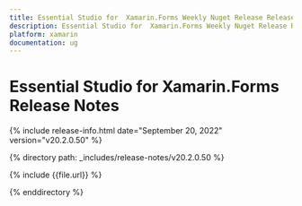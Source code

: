 ```yaml
---
title: Essential Studio for  Xamarin.Forms Weekly Nuget Release Release Notes  
description: Essential Studio for  Xamarin.Forms Weekly Nuget Release Release Notes  
platform: xamarin
documentation: ug
---
```


# Essential Studio for  Xamarin.Forms  Release Notes  

{% include release-info.html date="September 20, 2022"  version="v20.2.0.50" %} 

{% directory path: _includes/release-notes/v20.2.0.50 %}

{% include {{file.url}} %}

{% enddirectory %}